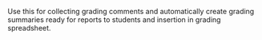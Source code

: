Use this for collecting grading comments and automatically create grading summaries ready for reports to students and insertion in grading spreadsheet.
